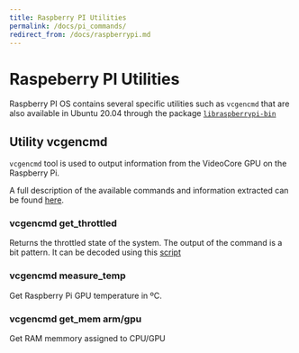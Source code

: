 ```yaml
---
title: Raspberry PI Utilities
permalink: /docs/pi_commands/
redirect_from: /docs/raspberrypi.md
---
```


# Raspeberry PI Utilities

Raspberry PI OS contains several specific utilities such as `vcgencmd` that are also available in Ubuntu 20.04 through the package [`libraspberrypi-bin`](https://packages.ubuntu.com/focal-updates/libraspberrypi-bin)

## Utility vcgencmd

`vcgencmd` tool is used to output information from the VideoCore GPU on the Raspberry Pi.

A full description of the available commands and information extracted can be found [here](https://www.raspberrypi.org/documentation/computers/os.html#vcgencmd).

### vcgencmd get_throttled

Returns the throttled state of the system. The output of the command is a bit pattern. It can be decoded using this [script](https://gist.github.com/aallan/0b03f5dcc65756dde6045c6e96c26459)

### vcgencmd measure_temp

Get Raspberry Pi GPU temperature in ºC.

### vcgencmd get_mem arm/gpu

Get RAM memmory assigned to CPU/GPU




